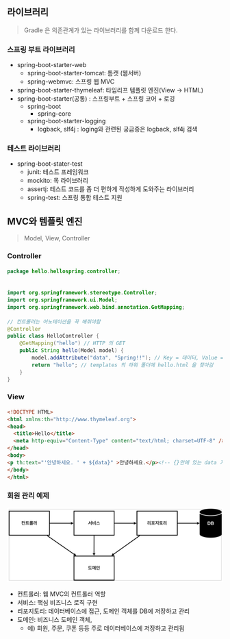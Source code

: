 ## 라이브러리

> Gradle 은 의존관계가 있는 라이브러리를 함께 다운로드 한다.

### 스프링 부트 라이브러리

* spring-boot-starter-web
  * spring-boot-starter-tomcat: 톰캣 (웹서버)
  * spring-webmvc: 스프링 웹 MVC
* spring-boot-starter-thymeleaf: 타임리프 템플릿 엔진(View -> HTML)
* spring-boot-starter(공통) : 스프링부트 + 스프링 코어 + 로깅
  * spring-boot
    * spring-core
  * spring-boot-starter-logging
    * logback, slf4j : loging와 관련된 궁금증은 logback, slf4j 검색

### 테스트 라이브러리

* spring-boot-stater-test
  * junit: 테스트 프레임워크
  * mockito: 목 라이브러리
  * assertj: 테스트 코드를 좀 더 편하게 작성하게 도와주는 라이브러리
  * spring-test: 스프링 통합 테스트 지원



## MVC와 템플릿 엔진

> Model, View, Controller

### Controller

```java
package hello.hellospring.controller;


import org.springframework.stereotype.Controller;
import org.springframework.ui.Model;
import org.springframework.web.bind.annotation.GetMapping;

// 컨트롤러는 어노테이션을 꼭 해줘야함
@Controller
public class HelloController {
    @GetMapping("hello") // HTTP 의 GET
    public String hello(Model model) {
        model.addAttribute("data", "Spring!!"); // Key = 데이터, Value = 값
        return "hello"; // templates 의 하위 폴더에 hello.html 을 찾아감
    }
}
```

### View

```html
<!DOCTYPE HTML>
<html xmlns:th="http://www.thymeleaf.org">
<head>
  <title>Hello</title>
  <meta http-equiv="Content-Type" content="text/html; charset=UTF-8" />
</head>
<body>
<p th:text="'안녕하세요. ' + ${data}" >안녕하세요.</p><!-- {}안에 있는 data 가 Controller 에 있는 value -->
</body>
</html> 
```

### 회원 관리 예제

![image-20230314165342565](readme.assets/image-20230314165342565.png)

* 컨트롤러: 웹 MVC의 컨트롤러 역할 
* 서비스: 핵심 비즈니스 로직 구현 
* 리포지토리: 데이터베이스에 접근, 도메인 객체를 DB에 저장하고 관리 
* 도메인: 비즈니스 도메인 객체, 
  * 예) 회원, 주문, 쿠폰 등등 주로 데이터베이스에 저장하고 관리됨
